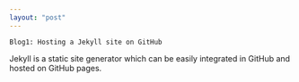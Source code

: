 ```yaml
---
layout: "post"
---
```


`Blog1: Hosting a Jekyll site on GitHub`

Jekyll is a static site generator which can be easily integrated in GitHub and hosted on GitHub pages.
